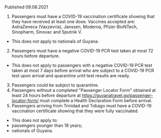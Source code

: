 Published 09.08.2021
1. Passengers must have a COVID-19 vaccination certificate showing that they have received at least one dose. Vaccines accepted are: AstraZeneca (Vaxzevria), Janssen, Moderna, Pfizer-BioNTech, Sinopharm, Sinovac and Sputnik V.
- This does not apply to nationals of Guyana.
2. Passengers must have a negative COVID-19 PCR test taken at most 72 hours before departure.
- This does not apply to passengers with a negative COVID-19 PCR test taken at most 7 days before arrival who are subject to a COVID-19 PCR test upon arrival and quarantine until test results are ready.
3. Passengers could be subject to quarantine.
4. Passengers without a completed "Passenger Locator Form" obtained at least 24 hours before departure at <a href="https://guyanatravel.gy/passenger-locator-form/">https://guyanatravel.gy/passenger-locator-form/</a> must complete a Health Declaration Form before arrival.
5. Passengers arriving from Trinidad and Tobago must have a COVID-19 vaccination certificate showing that they were fully vaccinated. 
- This does not apply to:
- passengers younger than 18 years;
- nationals of Guyana.


